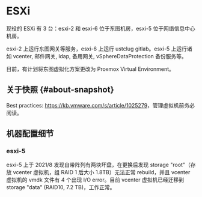 # ESXi

现役的 ESXi 有 3 台：esxi-2 和 esxi-6 位于东图机房，esxi-5 位于网络信息中心机房。

esxi-2 上运行东图网关等服务，esxi-6 上运行 ustclug gitlab。esxi-5 上运行诸如 vcenter, 邮件网关, ldap, 备用网关, vSphereDataProtection 备份服务等。

目前，有计划将东图虚拟化方案更改为 Proxmox Virtual Environment。

## 关于快照 {#about-snapshot}

Best practices: <https://kb.vmware.com/s/article/1025279>，管理虚拟机前务必阅读。

## 机器配置细节

### esxi-5

esxi-5 上于 2021/8 发现自带阵列有两块坏盘，在更换后发现 storage "root"（存放 vcenter 虚拟机，组 RAID 1 后大小 1.8TB）无法正常 rebuild，并且 vcenter 虚拟机的 vmdk 文件有 4 个出现 I/O error。目前 vcenter 虚拟机已经迁移到 storage "data" (RAID10, 7.2 TB)，工作正常。

